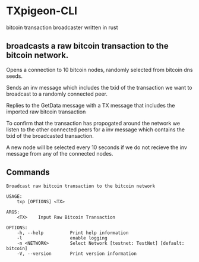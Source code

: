 # TXpigeon-CLI

bitcoin transaction broadcaster written in rust

## broadcasts a raw bitcoin transaction to the bitcoin network. 

Opens a connection to 10 bitcoin nodes, randomly selected from bitcoin dns seeds. 

Sends an inv message which includes the txid of the transaction we want to broadcast to a randomly connected peer.

Replies to the GetData message with a TX message that includes the imported raw bitcoin transaction 

To confirm that the transaction has propogated around the network we listen to the other connected peers for a inv message which contains the txid of the broadcasted transaction. 
 

A new node will be selected every 10 seconds if we do not recieve the inv message from any of the connected nodes. 


## Commands

```
Broadcast raw bitcoin transaction to the bitcoin network

USAGE:
    txp [OPTIONS] <TX>

ARGS:
    <TX>    Input Raw Bitcoin Transaction

OPTIONS:
    -h, --help          Print help information
    -l                  enable logging
    -n <NETWORK>        Select Network [testnet: TestNet] [default: bitcoin]
    -V, --version       Print version information
```
